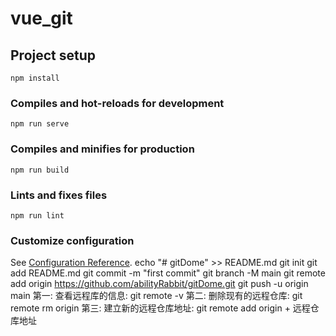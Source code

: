# vue_git

## Project setup
```
npm install
```

### Compiles and hot-reloads for development
```
npm run serve
```

### Compiles and minifies for production
```
npm run build
```

### Lints and fixes files
```
npm run lint
```

### Customize configuration
See [Configuration Reference](https://cli.vuejs.org/config/).
echo "# gitDome" >> README.md
git init
git add README.md
git commit -m "first commit"
git branch -M main
git remote add origin https://github.com/abilityRabbit/gitDome.git
git push -u origin main
第一: 查看远程库的信息: git remote -v
第二: 删除现有的远程仓库: git remote rm origin
第三: 建立新的远程仓库地址: git remote add origin + 远程仓库地址
